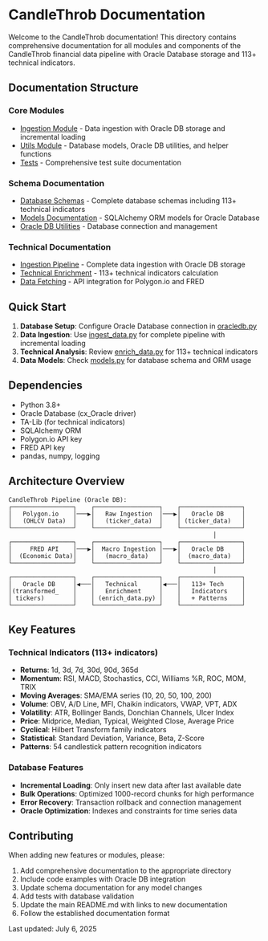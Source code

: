 # CandleThrob Documentation

Welcome to the CandleThrob documentation! This directory contains comprehensive documentation for all modules and components of the CandleThrob financial data pipeline with Oracle Database storage and 113+ technical indicators.

## Documentation Structure

### Core Modules
- [Ingestion Module](./ingestion/) - Data ingestion with Oracle DB storage and incremental loading
- [Utils Module](./utils/) - Database models, Oracle DB utilities, and helper functions
- [Tests](./tests/) - Comprehensive test suite documentation

### Schema Documentation
- [Database Schemas](./schemas.md) - Complete database schemas including 113+ technical indicators
- [Models Documentation](./utils/models.md) - SQLAlchemy ORM models for Oracle Database
- [Oracle DB Utilities](./utils/oracledb.md) - Database connection and management

### Technical Documentation
- [Ingestion Pipeline](./ingestion/ingest_data.md) - Complete data ingestion with Oracle DB storage
- [Technical Enrichment](./ingestion/enrich_data.md) - 113+ technical indicators calculation
- [Data Fetching](./ingestion/fetch_data.md) - API integration for Polygon.io and FRED

## Quick Start

1. **Database Setup**: Configure Oracle Database connection in [oracledb.py](./utils/oracledb.md)
2. **Data Ingestion**: Use [ingest_data.py](./ingestion/ingest_data.md) for complete pipeline with incremental loading
3. **Technical Analysis**: Review [enrich_data.py](./ingestion/enrich_data.md) for 113+ technical indicators
4. **Data Models**: Check [models.py](./utils/models.md) for database schema and ORM usage

## Dependencies

- Python 3.8+
- Oracle Database (cx_Oracle driver)
- TA-Lib (for technical indicators)
- SQLAlchemy ORM
- Polygon.io API key
- FRED API key
- pandas, numpy, logging

## Architecture Overview

```
CandleThrob Pipeline (Oracle DB):
┌─────────────────┐    ┌──────────────────┐    ┌─────────────────┐
│   Polygon.io    │───▶│   Raw Ingestion  │───▶│   Oracle DB     │
│   (OHLCV Data)  │    │   (ticker_data)  │    │ (ticker_data)   │
└─────────────────┘    └──────────────────┘    └─────────────────┘
                                                         │
┌─────────────────┐    ┌──────────────────┐    ┌─────────────────┐
│     FRED API    │───▶│  Macro Ingestion │───▶│   Oracle DB     │
│  (Economic Data)│    │   (macro_data)   │    │  (macro_data)   │
└─────────────────┘    └──────────────────┘    └─────────────────┘
                                                         │
┌─────────────────┐    ┌──────────────────┐    ┌─────────────────┐
│   Oracle DB     │◀───│   Technical      │◀───│   113+ Tech     │
│(transformed_    │    │   Enrichment     │    │   Indicators    │
│ tickers)        │    │ (enrich_data.py) │    │   + Patterns    │
└─────────────────┘    └──────────────────┘    └─────────────────┘
```

## Key Features

### Technical Indicators (113+ indicators)
- **Returns**: 1d, 3d, 7d, 30d, 90d, 365d
- **Momentum**: RSI, MACD, Stochastics, CCI, Williams %R, ROC, MOM, TRIX
- **Moving Averages**: SMA/EMA series (10, 20, 50, 100, 200)
- **Volume**: OBV, A/D Line, MFI, Chaikin indicators, VWAP, VPT, ADX
- **Volatility**: ATR, Bollinger Bands, Donchian Channels, Ulcer Index
- **Price**: Midprice, Median, Typical, Weighted Close, Average Price
- **Cyclical**: Hilbert Transform family indicators
- **Statistical**: Standard Deviation, Variance, Beta, Z-Score
- **Patterns**: 54 candlestick pattern recognition indicators

### Database Features
- **Incremental Loading**: Only insert new data after last available date
- **Bulk Operations**: Optimized 1000-record chunks for high performance
- **Error Recovery**: Transaction rollback and connection management
- **Oracle Optimization**: Indexes and constraints for time series data

## Contributing

When adding new features or modules, please:
1. Add comprehensive documentation to the appropriate directory
2. Include code examples with Oracle DB integration
3. Update schema documentation for any model changes
4. Add tests with database validation
5. Update the main README.md with links to new documentation
4. Follow the established documentation format

Last updated: July 6, 2025

